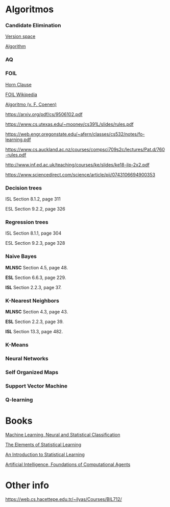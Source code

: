 # Algoritmos

### Candidate Elimination

[Version space](https://artint.info/html/ArtInt_192.html)

[Algorithm](https://artint.info/html/ArtInt_193.html)

### AQ

### FOIL

[Horn Clause](https://en.wikipedia.org/wiki/Horn_clause)

[FOIL Wikipedia](https://en.wikipedia.org/wiki/First-order_inductive_learner)

[Algoritmo (v. F. Coenen)](http://cgi.csc.liv.ac.uk/~frans/KDD/Software/FOIL_PRM_CPAR/foil.html)

https://arxiv.org/pdf/cs/9506102.pdf

https://www.cs.utexas.edu/~mooney/cs391L/slides/rules.pdf

https://web.engr.oregonstate.edu/~afern/classes/cs532/notes/fo-learning.pdf

https://www.cs.auckland.ac.nz/courses/compsci709s2c/lectures/Pat.d/760-rules.pdf

http://www.inf.ed.ac.uk/teaching/courses/ke/slides/ke18-ilp-2x2.pdf

https://www.sciencedirect.com/science/article/pii/0743106694900353

### Decision trees

ISL Section 8.1.2, page 311

ESL Section 9.2.2, page 326

### Regression trees

ISL Section 8.1.1, page 304

ESL Section 9.2.3, page 328

### Naive Bayes

**MLNSC** Section 4.5, page 48.

**ESL** Section 6.6.3, page 229.

**ISL** Section 2.2.3, page 37.

### K-Nearest Neighbors

**MLNSC** Section 4.3, page 43.

**ESL** Section 2.2.3, page 39.

**ISL** Section 13.3, page 482.

### K-Means

### Neural Networks

### Self Organized Maps

### Support Vector Machine

### Q-learning



# Books

[Machine Learning, Neural and Statistical Classification](http://www1.maths.leeds.ac.uk/~charles/statlog/whole.pdf) 

[The Elements of Statistical Learning](http://web.stanford.edu/~hastie/ElemStatLearn/) 

[An Introduction to Statistical Learning](http://www-bcf.usc.edu/~gareth/ISL/) 

[Artificial Intelligence, Foundations of Computational Agents](https://artint.info/2e/html/ArtInt2e.html)



# Other info

https://web.cs.hacettepe.edu.tr/~ilyas/Courses/BIL712/

